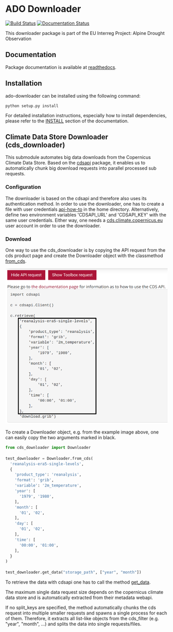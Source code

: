 # ADO Downloader

[![Build Status](https://dev.azure.com/gseyerl/gseyerl/_apis/build/status/geoase.ado-downloader?branchName=master)](https://dev.azure.com/gseyerl/gseyerl/_build/latest?definitionId=1&branchName=master)
[![Documentation Status](https://readthedocs.org/projects/ado-downloader/badge/?version=latest)](https://ado-downloader.readthedocs.io/en/latest/?badge=latest)


This downloader package is part of the EU Interreg Project: Alpine Drought Observation


## Documentation

Package documentation is available at [readthedocs](https://ado-downloader.readthedocs.io/en/latest/).


## Installation

ado-downloader can be installed using the following command:

    python setup.py install

For detailed installation instructions, especially how to install dependencies,
please refer to the
[INSTALL](https://ado-downloader.readthedocs.io/en/latest/install.html) section
of the documentation.


## Climate Data Store Downloader (cds_downloader)

This submodule automates big data downloads from the Copernicus Climate Data
Store. Based on the [cdsapi](https://pypi.org/project/cdsapi/) package, it
enables us to automatically chunk big download requests into parallel processed
sub requests.


### Configuration

The downloader is based on the cdsapi and therefore also uses its authentication
method. In order to use the downloader, one has to create a file with user
credentials [api-how-to](https://cds.climate.copernicus.eu/api-how-to) in the
home directory. Alternatively, define two environment variables 'CDSAPI\_URL'
and 'CDSAPI\_KEY' with the same user credentials. Either way, one needs a
[cds.climate.copernicus.eu](https://cds.climate.copernicus.eu/) user account in
order to use the downloader.


### Download

One way to use the cds\_downloader is by copying the API request from the cds
product page and create the Downloader object with the classmethod
[from_cds](https://ado-downloader.readthedocs.io/en/latest/reference.html#cds_downloader.Downloader.from_cds).
  
![API Request Example from [cds.climate.copernicus.eu](https://cds.climate.copernicus.eu/)](docs/source/images/example_cdsapi.png) <!-- .element width="50%" -->

To create a Downloader object, e.g. from the example image above, one can easily
copy the two arguments marked in black.

```python
from cds_downloader import Downloader
  
test_downloader = Downloader.from_cds(
  'reanalysis-era5-single-levels',
  {
    'product_type': 'reanalysis',
    'format': 'grib',
    'variable': '2m_temperature',
    'year': [
      '1979', '1980',
    ],
    'month': [
      '01', '02',
    ],
    'day': [
      '01', '02',
    ],
    'time': [
      '00:00', '01:00',
    ],
  }
)

test_downloader.get_data("storage_path", ["year", "month"])
```
 
To retrieve the data with cdsapi one has to call the method
[get_data](https://ado-downloader.readthedocs.io/en/latest/reference.html#cds_downloader.Downloader.get_data).

The maximum single data request size depends on the copernicus climate data
store and is automatically extracted from their metadata webapi. 

If no split\_keys are specified, the method automatically chunks the cds request
into multiple smaller requests and spawns a single process for each of them.
Therefore, it extracts all list-like objects from the cds_filter (e.g. "year",
"month", ...) and splits the data into single requests/files.
